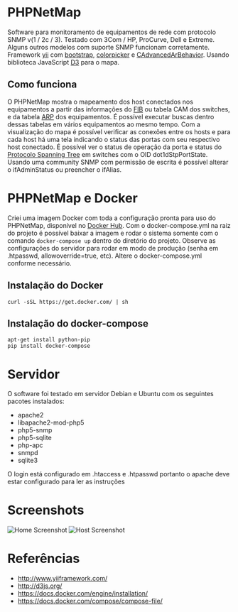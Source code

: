 # PHPNetMap

Software para monitoramento de equipamentos de rede com protocolo 
SNMP v(1 / 2c / 3). Testado com 3Com / HP, ProCurve, Dell e Extreme. 
Alguns outros modelos com suporte SNMP funcionam corretamente.
Framework [yii](http://www.yiiframework.com/) com 
[bootstrap](http://www.yiiframework.com/extension/bootstrap), 
[colorpicker](http://www.yiiframework.com/extension/colorpicker) e 
[CAdvancedArBehavior](http://www.yiiframework.com/extension/cadvancedarbehavior).
Usando biblioteca JavaScript [D3](http://d3js.org/) para o mapa.


## Como funciona

O PHPNetMap mostra o mapeamento dos host conectados nos equipamentos a partir das 
informações do [FIB](https://en.wikipedia.org/wiki/Forwarding_information_base) 
ou tabela CAM dos switches, e da tabela [ARP](https://en.wikipedia.org/wiki/Address_Resolution_Protocol) 
dos equipamentos. É possível executar buscas dentro dessas tabelas em vários 
equipamentos ao mesmo tempo. Com a visualização do mapa é possível verificar 
as conexões entre os hosts e para cada host há uma tela indicando o status das
portas com seu respectivo host conectado. É possível ver o status de operação 
da porta e status do [Protocolo Spanning Tree](https://en.wikipedia.org/wiki/Spanning_Tree_Protocol) 
em switches com o OID dot1dStpPortState. Usando uma community SNMP com permissão
de escrita é possível alterar o ifAdminStatus ou preencher o ifAlias.


# PHPNetMap e Docker

Criei uma imagem Docker com toda a configuração pronta para uso do PHPNetMap, 
disponível no [Docker Hub](https://hub.docker.com/r/marcelofmatos/phpnetmap/). 
Com o docker-compose.yml na raiz do projeto é possível baixar a imagem e rodar o 
sistema somente com o comando `docker-compose up` dentro do diretório do 
projeto. Observe as configurações do servidor para rodar em modo de produção 
(senha em .htpasswd, allowoverride=true, etc). Altere o docker-compose.yml 
conforme necessário.

## Instalação do Docker
```
curl -sSL https://get.docker.com/ | sh
```

## Instalação do docker-compose

```
apt-get install python-pip
pip install docker-compose
```


# Servidor

O software foi testado em servidor Debian e Ubuntu com os seguintes pacotes 
instalados:

* apache2
* libapache2-mod-php5
* php5-snmp
* php5-sqlite
* php-apc
* snmpd
* sqlite3

O login está configurado em .htaccess e .htpasswd portanto o apache deve estar 
configurado para ler as instruções


# Screenshots

![Home Screenshot](https://raw.githubusercontent.com/marcelofmatos/phpnetmap/master/images/screenshot_home.png)
![Host Screenshot](https://raw.githubusercontent.com/marcelofmatos/phpnetmap/master/images/screenshot_host.png)



# Referências
* http://www.yiiframework.com/
* http://d3js.org/
* https://docs.docker.com/engine/installation/
* https://docs.docker.com/compose/compose-file/
